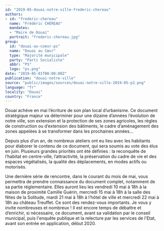 ```yaml
---
id: "2019-05-douai-notre-ville-frederic-chereau"
authors:
- id: "frederic-chereau"
  name: "Frédéric CHÉREAU"
  mandates: 
  - "Maire de Douai"
  portrait: "frederic-chereau.jpg"
group:
  id: "douai-au-coeur-ps"
  name: "Douai au Cœur"
  type: "Majorité municipale"
  party: "Parti Socialiste"
  abbr: "PS"
  logo: "ps.png"
date: "2019-05-01T00:00:00Z"
publication: "douai-notre-ville"
source: "public/images/sources/douai-notre-ville-2019-05-p2.png"
language: "fr"
locality: "Douai"
country: "France"
---
```


Douai achève en mai l’écriture de son plan local d’urbanisme. Ce document stratégique majeur va déterminer pour une dizaine d’années l’évolution de notre ville, son extension et la protection de ses zones agricoles, les règles de construction ou d’extension des bâtiments, le cadre d’aménagement des zones appelées à se transformer dans les prochaines années…

Depuis plus d’un an, de nombreux ateliers ont eu lieu avec les habitants pour élaborer le contenu de ce document, qui sera soumis au vote des élus en juin. Plusieurs grandes priorités ont été définies : la reconquête de l’habitat en centre-ville, l’attractivité, la préservation du cadre de vie et des espaces végétalisés, la qualité des déplacements, en modes actifs ou motorisés.

Une dernière série de rencontre, dans le courant du mois de mai, vous permettra de prendre connaissance du document complet, notamment de sa partie réglementaire. Elles auront lieu les vendredi 10 mai à 18h à la maison de proximité Camille Guérin, mercredi 15 mai à 18h à la salle des fêtes de la Solitude, mardi 21 mai à 18h à l’hôtel de ville et mercredi 22 mai à 18h au château Treuffet. Ce sont des rendez-vous importants. Je vous y invite nombreuses et nombreux ! Il est encore temps de débattre et d’enrichir, si nécessaire, ce document, avant sa validation par le conseil municipal, puis l'enquête publique et la relecture par les services de l'Etat, avant son entrée en application, début 2020.
